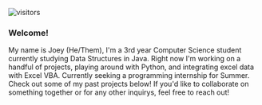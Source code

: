 ![visitors](https://visitor-badge.glitch.me/badge?page_id=jkru3.jkru3&left_color=green&right_color=red) 


### Welcome!

My name is Joey (He/Them), I'm a 3rd year Computer Science student currently studying Data Structures in Java. Right now I'm working on a handful of projects, playing around with Python, and integrating excel data with Excel VBA. Currently seeking a programming internship for Summer. Check out some of my past projects below! If you'd like to collaborate on something together or for any other inquirys, feel free to reach out!

<!--
**jkru3/jkru3** is a ✨ _special_ ✨ repository because its `README.md` (this file) appears on your GitHub profile.

Here are some ideas to get you started:


- 🔭 I’m currently working on ...
- 🌱 I’m currently learning ...
- 👯 I’m looking to collaborate on ...
- 🤔 I’m looking for help with ...
- 💬 Ask me about ...
- 📫 How to reach me: ...
- 😄 Pronouns: ...
- ⚡ Fun fact: ...
-->
